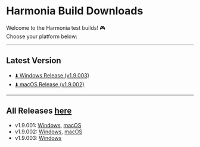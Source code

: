 # Harmonia Build Downloads

Welcome to the Harmonia test builds! 🎮  
Choose your platform below:

---

## Latest Version

- [⬇️ Windows Release (v1.9.003)](https://github.com/Otter-Raft/Harmonia_build/releases/tag/v1.9.003w)  
- [⬇️ macOS Release (v1.9.002)](https://github.com/Otter-Raft/Harmonia_build/releases/tag/v1.9.002m)

---

## All Releases [here](https://github.com/Otter-Raft/Harmonia_build/releases)
- v1.9.001: [Windows](https://github.com/Otter-Raft/Harmonia_build/releases/tag/v1.9.001w), [macOS](https://github.com/Otter-Raft/Harmonia_build/releases/tag/v1.9.001m)
- v1.9.002: [Windows](https://github.com/Otter-Raft/Harmonia_build/releases/tag/v1.9.002w), [macOS](https://github.com/Otter-Raft/Harmonia_build/releases/tag/v1.9.002m)
- v1.9.003: [Windows](https://github.com/Otter-Raft/Harmonia_build/releases/tag/v1.9.002w)
